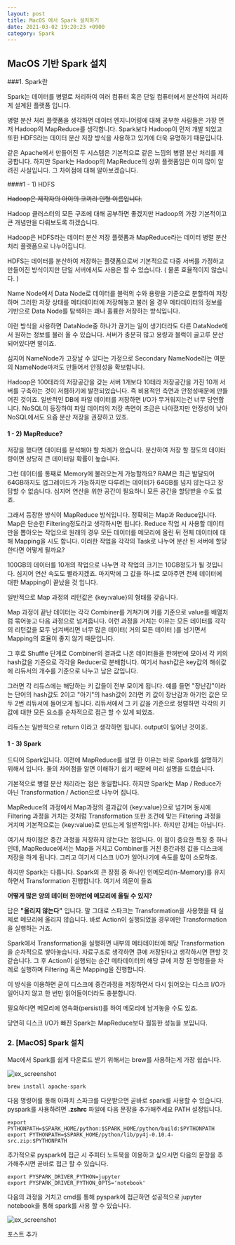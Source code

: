 ```yaml
---
layout: post
title: MacOS 에서 Spark 설치하기
date: 2021-03-02 19:20:23 +0900
category: Spark
---
```


MacOS 기반 Spark 설치
---

###1. Spark란

Spark는 데이터를 병렬로 처리하여 여러 컴퓨터 혹은 단일 컴퓨터에서 분산하여 처리하게 설계된 플랫폼 입니다.

병렬 분산 처리 플랫폼을 생각하면 데이터 엔지니어링에 대해 공부한 사람들은 가장 먼저 Hadoop의 MapReduce를 생각합니다. Spark보다 Hadoop이 먼저 개발 되었고 또한 HDFS라는 데이터 분산 저장 방식을 사용하고 있기에 더욱 유명하기 때문입니다.

같은 Apache에서 만들어진 두 시스템은 기본적으로 같은 느낌의 병렬 분산 처리를 제공합니다. 하지만 Spark는 Hadoop의 MapReduce의 상위 플랫폼임은 이미 많이 알려진 사실입니다. 그 차이점에 대해 알아보겠습니다.

####1 - 1) HDFS

~~Hadoop은 제작자의 아이의 코끼리 인형 이름입니다.~~

Hadoop 클러스터의 모든 구조에 대해 공부하면 좋겠지만 Hadoop의 가장 기본적이고 큰 개념만을 다뤄보도록 하겠습니다.

Hadoop은 HDFS라는 데이터 분산 저장 플랫폼과 MapReduce라는 데이터 병렬 분산 처리 플랫폼으로 나누어집니다.

HDFS는 데이터를 분산하여 저장하는 플랫폼으로써 기본적으로 다중 서버를 가정하고 만들어진 방식이지만 단일 서버에서도 사용은 할 수 있습니다. ( 물론 효율적이지 않습니다. )

Name Node에서 Data Node로 데이터를 블럭의 수와 용량을 기준으로 분할하여 저장하며 그러한 저장 상태를 메타데이터에 저장해놓고 불러 올 경우 메타데이터의 정보를 기반으로 Data Node를 탐색하는 꽤나 훌륭한 저장하는 방식입니다.

이런 방식을 사용하면 DataNode중 하나가 끊기는 일이 생기더라도 다른 DataNode에서 원하는 정보를 불러 올 수 있습니다. 서버가 충분히 많고 용량과 블럭이 골고루 분산되어있다면 말이죠.

심지어 NameNode가 고장날 수 있다는 가정으로 Secondary NameNode라는 여분의 NameNode마저도 만들어서 안정성을 확보합니다.

Hadoop은 100테라의 저장공간을 갖는 서버 1개보다 10테라 저장공간을 가진 10개 서버를 구축하는 것이 저렴하기에 발전되었습니다. 즉 비용적인 측면과 안정성때문에 만들어진 것이죠. 일반적인 DB에 파일 데이터를 저장하면 I/O가 무거워지는건 너무 당연합니다. NoSQL이 등장하여 파일 데이터의 저장 측면이 조금은 나아졌지만 안정성이 낮아 NoSQL에서도 요즘 분산 저장을 권장하고 있죠.

#### 1 - 2) MapReduce?

저장을 했다면 데이터를 분석해야 할 차례가 왔습니다. 분산하여 저장 할 정도의 데이터 량이면 상당히 큰 데이터일 확률이 높습니다.

그런 데이터를 통째로 Memory에 불러오는게 가능할까요? RAM은 최근 발달되어 64GB까지도 업그레이드가 가능하지만 다루려는 데이터가 64GB를 넘지 않는다고 장담할 수 없습니다. 심지어 연산을 위한 공간이 필요하니 모든 공간을 할당받을 수도 없죠.

그래서 등장한 방식이 MapReduce 방식입니다. 정확히는 Map과 Reduce입니다. Map은 단순한 Filtering정도라고 생각하시면 됩니다. Reduce 작업 시 사용할 데이터만을 뽑아오는 작업으로 원래의 경우 모든 데이터를 메모리에 올린 뒤 전체 데이터에 대해 Mapping을 시도 합니다. 이러한 작업을 각각의 Task로 나누어 분산 된 서버에 할당한다면 어떻게 될까요?

100GB의 데이터를 10개의 작업으로 나누면 각 작업의 크기는 10GB정도가 될 것입니다. 심지어 연산 속도도 빨라지겠죠. 마지막에 그 값을 하나로 모아주면 전체 데이터에 대한 Mapping이 끝났을 것 입니다.

일반적으로 Map 과정의 리턴값은 {key:value}의 형태를 갖습니다.

Map 과정이 끝난 데이터는 각각 Combiner를 거쳐가며 키를 기준으로 value를 배열처럼 묶어놓고 다음 과정으로 넘겨줍니다. 이런 과정을 거치는 이유는 모든 데이터를 각각의 리턴값을 모두 넘겨버리면 너무 많은 데이터( 거의 모든 데이터 )를 넘기면서 Mapping의 효율이 좋지 않기 때문입니다.

그 후로 Shuffle 단계로 Combiner의 결과로 나온 데이터들을 한꺼번에 모아서 각 키의 hash값을 기준으로 각각을 Reducer로 분배합니다. 여기서 hash값은 key값의 해쉬값에 리듀서의 개수를 기준으로 나누고 남은 값입니다.

그러면 각 리듀스에는 해당하는 키 값들이 전부 모이게 됩니다. 예를 들면 "장난감"이라는 단어의 hash값도 2이고 "아기"의 hash값이 2라면 키 값이 장난감과 아기인 값은 모두 2번 리듀서에 들어오게 됩니다. 리듀서에서 그 키 값을 기준으로 정렬하면 각각의 키 값에 대한 모든 요소를 순차적으로 접근 할 수 있게 되었죠.

리듀스는 일반적으로 return 이라고 생각하면 됩니다. output이 일어난 것이죠.

#### 1 - 3) Spark

드디어 Spark입니다. 이전에 MapReduce를 설명 한 이유는 바로 Spark를 설명하기 위해서 입니다. 둘의 차이점을 알면 이해하기 쉽기 때문에 미리 설명을 드렸습니다.

기본적으로 병렬 분산 처리라는 점은 동일합니다. 하지만 Spark는 Map / Reduce가 아닌 Transformation / Action으로 나누어 집니다.

MapReduce의 과정에서 Map과정의 결과값이 {key:value}으로 넘기며 동시에 Filtering 과정을 거치는 것처럼 Transformation 또한 조건에 맞는 Filtering 과정을 거치며 기본적으로는 {key:value}로 만드는게 일반적입니다. 하지만 강제는 아닙니다.

여기서 차이점은 중간 과정을 저장하지 않는다는 점입니다. 이 점이 중요한 특징 중 하나인데, MapReduce에서는 Map을 거치고 Combiner를 거친 중간과정 값을 디스크에 저장을 하게 됩니다. 그리고 여기서 디스크 I/O가 일어나기에 속도를 많이 소모하죠.

하지만 Spark는 다릅니다. Spark의 큰 장점 중 하나인 인메모리(In-Memory)를 유지하면서 Transformation 진행합니다. 여기서 의문이 들죠

**어떻게 많은 양의 데이터 한꺼번에 메모리에 올릴 수 있지?**

답은 **"올리지 않는다"** 입니다. 말 그대로 스파크는 Transformation을 사용했을 때 실제로 메모리에 올리지 않습니다. 바로 Action이 실행되었을 경우에만 Transformation을 실행하는 거죠.

Spark에서 Transformation을 실행하면 내부의 메타데이터에 해당
Transformation을 순차적으로 쌓아놓습니다. 자료구조로 생각하면 큐에 저장된다고 생각하시면 편할 것 같습니다. 그 후 Action이 실행되는 순간 메타데이터의 해당 큐에 저장 된 명령들을 차례로 실행하며 Filtering 혹은 Mapping을 진행합니다.

이 방식을 이용하면 굳이 디스크에 중간과정을 저장하면서 다시 읽어오는 디스크 I/O가 일어나지 않고 한 번만 읽어들이더라도 충분합니다.

필요하다면 메모리에 영속화(persist)를 하여 메모리에 남겨놓을 수도 있죠.

당연히 디스크 I/O가 빠진 Spark는 MapReduce보다 월등한 성능을 보입니다.

### 2. [MacOS] Spark 설치

Mac에서 Spark를 쉽게 다운로드 받기 위해서는 brew를 사용하는게 가장 쉽습니다.

![ex_screenshot](./post_img/Spark-cmd.png)

```
brew install apache-spark
```

다음 명령어를 통해 아파치 스파크를 다운받으면 곧바로 spark를 사용할 수 있습니다. pyspark를 사용하려면 **.zshrc** 파일에 다음 문장을 추가해주세요 PATH 설정입니다.

```
export PYTHONPATH=$SPARK_HOME/python:$SPARK_HOME/python/build:$PYTHONPATH
export PYTHONPATH=$SPARK_HOME/python/lib/py4j-0.10.4-src.zip:$PYTHONPATH
```

추가적으로 pyspark에 접근 시 주피터 노트북을 이용하고 싶으시면 다음의 문장을 추가해주시면 곧바로 접근 할 수 있습니다.

```
export PYSPARK_DRIVER_PYTHON=jupyter
export PYSPARK_DRIVER_PYTHON_OPTS='notebook'
```

다음의 과정을 거치고 cmd를 통해 pyspark에 접근하면 성공적으로 jupyter notebook을 통해 spark를 사용 할 수 있습니다.

![ex_screenshot](./post_img/Spark-Jupyter.png)

포스트 추가
